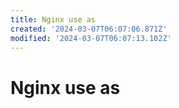 ```yaml
---
title: Nginx use as
created: '2024-03-07T06:07:06.871Z'
modified: '2024-03-07T06:07:13.102Z'
---
```


# Nginx use as 
